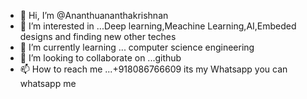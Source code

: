 - 👋 Hi, I’m @Ananthuananthakrishnan
- 👀 I’m interested in ...Deep learning,Meachine Learning,AI,Embeded designs and finding new other teches
- 🌱 I’m currently learning ... computer science engineering
- 💞️ I’m looking to collaborate on ...github
- 📫 How to reach me ...+918086766609 its my Whatsapp you can whatsapp me

<!---
Ananthuananthakrishnan/Ananthuananthakrishnan is a ✨ special ✨ repository because its `README.md` (this file) appears on your GitHub profile.
You can click the Preview link to take a look at your changes.
--->
